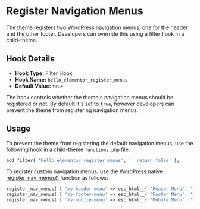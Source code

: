# Register Navigation Menus

<Badge type="tip" vertical="top" text="Hello Elementor Theme" /> <Badge type="warning" vertical="top" text="Basic" />

The theme registers two WordPress navigation menus, one for the header and the other footer. Developers can override this using a filter hook in a child-theme.

## Hook Details

* **Hook Type:** Filter Hook
* **Hook Name:** `hello_elementor_register_menus`
* **Default Value:** `true`

The hook controls whether the theme's navigation menus should be registered or not. By default it's set to `true`, however developers can prevent the theme from registering navigation menus.

## Usage

To prevent the theme from registering the default navigation menus, use the following hook in a child-theme `functions.php` file:

```php
add_filter( 'hello_elementor_register_menus', '__return_false' );
```

To register custom navigation menus, use the WordPress native [register_nav_menus()](https://developer.wordpress.org/reference/functions/register_nav_menus/) function as follows:

```php
register_nav_menus( [ 'my-header-menu' => esc_html__( 'Header Menu', 'textdomain' ) ] );
register_nav_menus( [ 'my-footer-menu' => esc_html__( 'Footer Menu', 'textdomain' ) ] );
register_nav_menus( [ 'my-mobile-menu' => esc_html__( 'Mobile Menu', 'textdomain' ) ] );
```
